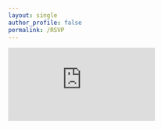 ```yaml
---
layout: single
author_profile: false
permalink: /RSVP  
---
```

 <iframe src="https://docs.google.com/forms/d/e/1FAIpQLSe1vDCLtP2XOBWWpXo9rqIzD8uTXvQUR7J85OUeh2F-wMk6Ug/viewform?embedded=true" width="" height="" frameborder="0" marginheight="0" marginwidth="0">Loading...</iframe>
